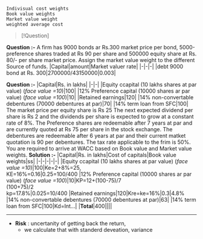 ```
Indivisual cost weights
Book value weights
Market value weight 
weighted average cost
```




>[!Question]

**Question :-**
A firm has 9000 bonds ar Rs.300 market price per bond, 5000-preference shares traded at Rs 90 per share and 500000 equity share at Rs. 80/- per share market price. Assign the market value weight to the different Source of funds.
|Capital|amount|Market valuer rate|
|-|-|-|
|debt 9000 bond at Rs. 300|2700000/43150000|0.003|




**Question :-**
|Capital|Rs. in lakhs|
|-|-|
|Equity ccapital (10 lakhs shares at par value) (*face value =10*)|100|
|12% Preference capital (10000 shares ar par value) (*face value =100*)|10|
|Retained earnings|120|
|14% non-convertable debentures (70000 debentures at par)|70|
|14% term loan from SFC|100|
The market price per equity share is Rs 25 The next expected dividend per share is Rs  2 and the dividends per share is expected to grow at a constant rate of 8%.
The Preference shares are redeemable after 7 years at par and are currently quoted at Rs 75 per share in the stock exchange. The debentures are redeemable after 6 years at par and their current matket quotation is 90 per debentures.
The tax rate applicable to the frim is 50%. You are required to arrive at WACC based on Book value and Market value weights.
**Solution :-**
|Capital|Rs. in lakhs|Cost of capitals|Book value weights|ss|
|-|-|-|-|-|
|Equity ccapital (10 lakhs shares at par value) (*face value =10*)|100|Ke=2+8%=25,<br>KE=16%=0.16|0.25=100/400
|12% Preference capital (10000 shares ar par value) (*face value =100*)|10|KP=12+(100-75)/7<br>(100+75)/2<br>kp=17.8%|0.025=10/400
|Retained earnings|120|Kre=ke=16%|0.3|4.8%
|14% non-convertable debentures (70000 debentures at par)|63|
|14% term loan from SFC|100|Kd=Int...|
|**Total**|400||||


---

- **Risk** : uncertanity of getting back the return, 
	- we calculate that with standerd deveation, variance